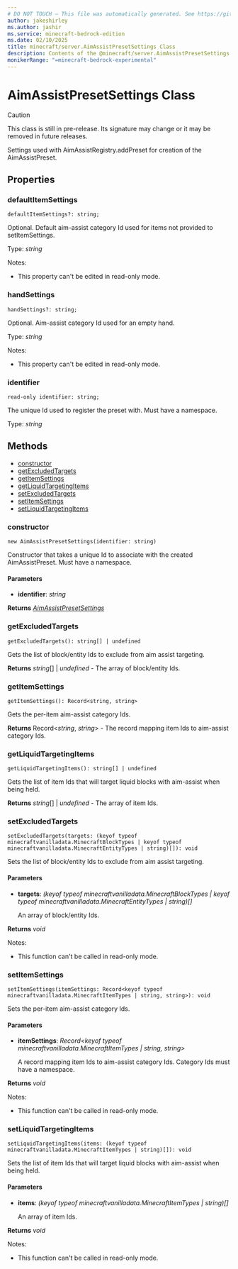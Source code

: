 ```yaml
---
# DO NOT TOUCH — This file was automatically generated. See https://github.com/mojang/minecraftapidocsgenerator to modify descriptions, examples, etc.
author: jakeshirley
ms.author: jashir
ms.service: minecraft-bedrock-edition
ms.date: 02/10/2025
title: minecraft/server.AimAssistPresetSettings Class
description: Contents of the @minecraft/server.AimAssistPresetSettings class.
monikerRange: "=minecraft-bedrock-experimental"
---
```

# AimAssistPresetSettings Class

> [!CAUTION]
> This class is still in pre-release.  Its signature may change or it may be removed in future releases.

Settings used with AimAssistRegistry.addPreset for creation of the AimAssistPreset.

## Properties

### **defaultItemSettings**
`defaultItemSettings?: string;`

Optional. Default aim-assist category Id used for items not provided to setItemSettings.

Type: *string*

Notes:
  - This property can't be edited in read-only mode.

### **handSettings**
`handSettings?: string;`

Optional. Aim-assist category Id used for an empty hand.

Type: *string*

Notes:
  - This property can't be edited in read-only mode.

### **identifier**
`read-only identifier: string;`

The unique Id used to register the preset with. Must have a namespace.

Type: *string*

## Methods
- [constructor](#constructor)
- [getExcludedTargets](#getexcludedtargets)
- [getItemSettings](#getitemsettings)
- [getLiquidTargetingItems](#getliquidtargetingitems)
- [setExcludedTargets](#setexcludedtargets)
- [setItemSettings](#setitemsettings)
- [setLiquidTargetingItems](#setliquidtargetingitems)

### **constructor**
`
new AimAssistPresetSettings(identifier: string)
`

Constructor that takes a unique Id to associate with the created AimAssistPreset. Must have a namespace.

#### **Parameters**
- **identifier**: *string*

**Returns** [*AimAssistPresetSettings*](AimAssistPresetSettings.md)

### **getExcludedTargets**
`
getExcludedTargets(): string[] | undefined
`

Gets the list of block/entity Ids to exclude from aim assist targeting.

**Returns** *string*[] | *undefined* - The array of block/entity Ids.

### **getItemSettings**
`
getItemSettings(): Record<string, string>
`

Gets the per-item aim-assist category Ids.

**Returns** Record<*string*, *string*> - The record mapping item Ids to aim-assist category Ids.

### **getLiquidTargetingItems**
`
getLiquidTargetingItems(): string[] | undefined
`

Gets the list of item Ids that will target liquid blocks with aim-assist when being held.

**Returns** *string*[] | *undefined* - The array of item Ids.

### **setExcludedTargets**
`
setExcludedTargets(targets: (keyof typeof minecraftvanilladata.MinecraftBlockTypes | keyof typeof minecraftvanilladata.MinecraftEntityTypes | string)[]): void
`

Sets the list of block/entity Ids to exclude from aim assist targeting.

#### **Parameters**
- **targets**: *(keyof typeof minecraftvanilladata.MinecraftBlockTypes | keyof typeof minecraftvanilladata.MinecraftEntityTypes | string)[]*
  
  An array of block/entity Ids.

**Returns** *void*
  
Notes:
- This function can't be called in read-only mode.

### **setItemSettings**
`
setItemSettings(itemSettings: Record<keyof typeof minecraftvanilladata.MinecraftItemTypes | string, string>): void
`

Sets the per-item aim-assist category Ids.

#### **Parameters**
- **itemSettings**: *Record<keyof typeof minecraftvanilladata.MinecraftItemTypes | string, string>*
  
  A record mapping item Ids to aim-assist category Ids. Category Ids must have a namespace.

**Returns** *void*
  
Notes:
- This function can't be called in read-only mode.

### **setLiquidTargetingItems**
`
setLiquidTargetingItems(items: (keyof typeof minecraftvanilladata.MinecraftItemTypes | string)[]): void
`

Sets the list of item Ids that will target liquid blocks with aim-assist when being held.

#### **Parameters**
- **items**: *(keyof typeof minecraftvanilladata.MinecraftItemTypes | string)[]*
  
  An array of item Ids.

**Returns** *void*
  
Notes:
- This function can't be called in read-only mode.
